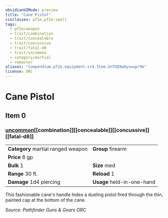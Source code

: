 ```yaml
---
obsidianUIMode: preview
title: "Cane Pistol"
cssclasses: pf2e,pf2e-spell
tags:
  - pf2e/weapon
  - trait/combination
  - trait/concealable
  - trait/concussive
  - trait/fatal-d8
  - trait/uncommon
  - category/martial
  - remaster
aliases: "Compendium.pf2e.equipment-srd.Item.UnTUQ9w8yswupr9m"
license: ORC
---
```

# Cane Pistol
## Item 0
### [uncommon](uncommon "Uncommon Rarity Trait")[[combination]][[concealable]][[concussive]][[fatal-d8]]

|  |  |
| -- | -- |
| **Category** martial ranged weapon | **Group** firearm |
| **Price** 8 gp |  |
| **Bulk** 1 | **Size** med |
|**Range** 30 ft.| **Reload** 1|
| **Damage** 1d4 piercing  | **Usage** held-in-one-hand |



This fashionable cane's handle hides a dueling pistol fired through the thin, painted cap at the bottom of the cane.

*Source: Pathfinder Guns & Gears*
*ORC*